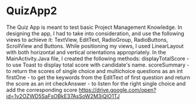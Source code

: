 # QuizApp2
The Quiz App is meant to test basic Project Management Knowledge.
In designing the app, I had to take into consideration, and use the following views to achieve it:
TextView, EditText, RadioGroup, RadioButtons, ScrollView and Buttons.
While positioning my views, I used LinearLayout with both horizontal and vertical orientations appropriately.
In the MainActivity.Java file, I created the following methods:
displayTotalScore - to use Toast to display total score with candidate's name.
scoreSummary - to return the scores of single choice and multichoice questions as an int
firstOne - to get the keywords from the EditText of first question and return the score as an int
checkAnswer - to listen for the right single choice and add the corresponding score
https://drive.google.com/open?id=1v2OZWD5SaFsOBkE37AsSoW2M3iQlO1TJ